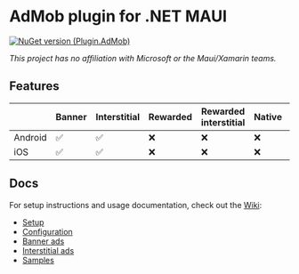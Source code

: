 # AdMob plugin for .NET MAUI

[![NuGet version (Plugin.AdMob)](https://img.shields.io/nuget/v/Plugin.AdMob.svg?style=flat-square)](https://www.nuget.org/packages/Plugin.AdMob/)

*This project has no affiliation with Microsoft or the Maui/Xamarin teams.*

## Features

| | Banner | Interstitial | Rewarded | Rewarded interstitial | Native | App open |
|---|---|---|---|---|---|---|
| Android | ✅ | ✅ | ❌ | ❌ | ❌ | ❌ |
| iOS | ✅ | ✅ | ❌ | ❌ | ❌ | ❌ |

## Docs

For setup instructions and usage documentation, check out the [Wiki](https://github.com/marius-bughiu/Plugin.AdMob/wiki): 
- [Setup](https://github.com/marius-bughiu/Plugin.AdMob/wiki/1.-Setup)
- [Configuration](https://github.com/marius-bughiu/Plugin.AdMob/wiki/2.-Configuration)
- [Banner ads](https://github.com/marius-bughiu/Plugin.AdMob/wiki/3.-Banner-ads)
- [Interstitial ads](https://github.com/marius-bughiu/Plugin.AdMob/wiki/4.-Interstitial-ads)
- [Samples](https://github.com/marius-bughiu/Plugin.AdMob/wiki/5.-Samples)
